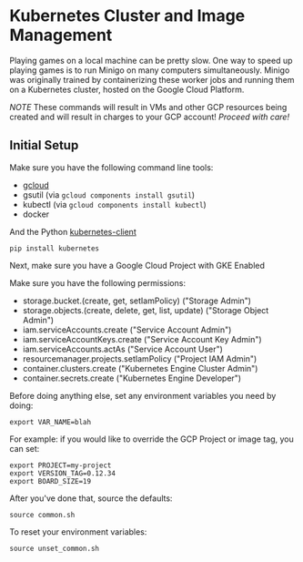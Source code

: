 # Kubernetes Cluster and Image Management

Playing games on a local machine can be pretty slow.  One way to speed up
playing games is to run Minigo on many computers simultaneously.  Minigo was
originally trained by containerizing these worker jobs and running them on a
Kubernetes cluster, hosted on the Google Cloud Platform.

*NOTE* These commands will result in VMs and other GCP resources being created
and will result in charges to your GCP account!  *Proceed with care!*

## Initial Setup

Make sure you have the following command line tools:

  - [gcloud](https://cloud.google.com/sdk/downloads)
  - gsutil (via `gcloud components install gsutil`)
  - kubectl (via `gcloud components install kubectl`)
  - docker
  
And the Python [kubernetes-client](https://github.com/kubernetes-client/python)

```
pip install kubernetes
```

Next, make sure you have a Google Cloud Project with GKE Enabled

Make sure you have the following permissions:

  - storage.bucket.(create, get, setIamPolicy) ("Storage Admin")
  - storage.objects.(create, delete, get, list, update) ("Storage Object Admin")
  - iam.serviceAccounts.create ("Service Account Admin")
  - iam.serviceAccountKeys.create ("Service Account Key Admin")
  - iam.serviceAccounts.actAs ("Service Account User")
  - resourcemanager.projects.setIamPolicy ("Project IAM Admin")
  - container.clusters.create ("Kubernetes Engine Cluster Admin")
  - container.secrets.create ("Kubernetes Engine Developer")

Before doing anything else, set any environment variables you need by doing:

```shell
export VAR_NAME=blah
```

For example: if you would like to override the GCP Project or image tag, you can set:

```shell
export PROJECT=my-project
export VERSION_TAG=0.12.34
export BOARD_SIZE=19
```

After you've done that, source the defaults:

```shell
source common.sh
```

To reset your environment variables:

```shell
source unset_common.sh
```
